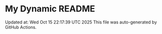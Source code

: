 # My Dynamic README
Updated at: Wed Oct 15 22:17:39 UTC 2025
This file was auto-generated by GitHub Actions.
